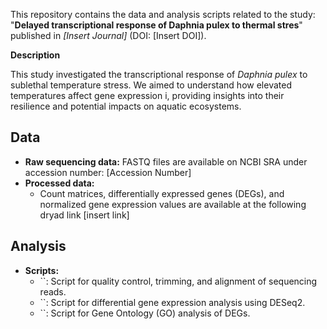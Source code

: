 This repository contains the data and analysis scripts related to the study: "**Delayed transcriptional response of Daphnia pulex to thermal stres**" published in *[Insert Journal]* (DOI: [Insert DOI]).

**Description**

This study investigated the transcriptional response of *Daphnia pulex* to sublethal temperature stress. We aimed to understand how elevated temperatures affect gene expression i, providing insights into their resilience and potential impacts on aquatic ecosystems.

## Data

* **Raw sequencing data:** FASTQ files are available on NCBI SRA under accession number: [Accession Number]
* **Processed data:** 
    * Count matrices, differentially expressed genes (DEGs), and normalized gene expression values are available at the following dryad link [insert link]

## Analysis

* **Scripts:**
    * ``: Script for quality control, trimming, and alignment of sequencing reads.
    * ``: Script for differential gene expression analysis using DESeq2.
    * ``: Script for Gene Ontology (GO) analysis of DEGs.


